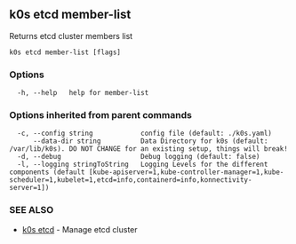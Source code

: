 ## k0s etcd member-list

Returns etcd cluster members list

```
k0s etcd member-list [flags]
```

### Options

```
  -h, --help   help for member-list
```

### Options inherited from parent commands

```
  -c, --config string            config file (default: ./k0s.yaml)
      --data-dir string          Data Directory for k0s (default: /var/lib/k0s). DO NOT CHANGE for an existing setup, things will break!
  -d, --debug                    Debug logging (default: false)
  -l, --logging stringToString   Logging Levels for the different components (default [kube-apiserver=1,kube-controller-manager=1,kube-scheduler=1,kubelet=1,etcd=info,containerd=info,konnectivity-server=1])
```

### SEE ALSO

* [k0s etcd](k0s_etcd.md)	 - Manage etcd cluster

